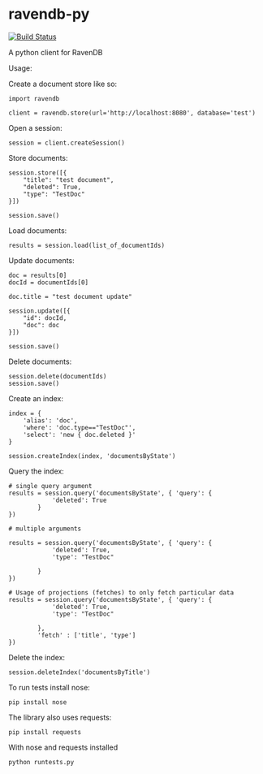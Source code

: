 ravendb-py
=======

[![Build Status](https://travis-ci.org/firegrass/ravendb-py.svg?branch=master)](https://travis-ci.org/firegrass/ravendb-py)

A python client for RavenDB

Usage:

Create a document store like so:

	import ravendb

	client = ravendb.store(url='http://localhost:8080', database='test')

Open a session:

	session = client.createSession()

Store documents:

	session.store([{
        "title": "test document",
        "deleted": True,
        "type": "TestDoc"
    }])

	session.save()

Load documents:

	results = session.load(list_of_documentIds)


Update documents:

    doc = results[0]
    docId = documentIds[0]

    doc.title = "test document update"

    session.update([{
        "id": docId,
        "doc": doc
    }])

    session.save()

Delete documents:

 	session.delete(documentIds)
 	session.save()

Create an index:

	index = {
		'alias': 'doc',
		'where': 'doc.type=="TestDoc"',
		'select': 'new { doc.deleted }'
	}

    session.createIndex(index, 'documentsByState')

Query the index:

	# single query argument
	results = session.query('documentsByState', { 'query': {
		        'deleted': True
		    }
	})

	# multiple arguments

	results = session.query('documentsByState', { 'query': {
		        'deleted': True,
		        'type': "TestDoc"

		    }
	})

	# Usage of projections (fetches) to only fetch particular data
	results = session.query('documentsByState', { 'query': {
		        'deleted': True,
		        'type': "TestDoc"

		    },
		    'fetch' : ['title', 'type']
	})



Delete the index:

	session.deleteIndex('documentsByTitle')

To run tests install nose:

    pip install nose

The library also uses requests:

	pip install requests

With nose and requests installed

	python runtests.py
